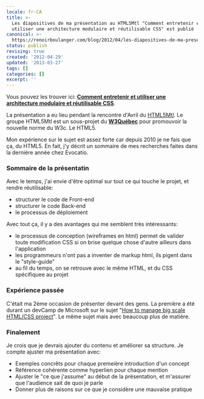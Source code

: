 ```yaml
---
locale: fr-CA
title: >-
  Les diapositives de ma présentation au HTML5Mtl "Comment entretenir et
  utiliser une architecture modulaire et réutilisable CSS" est publié
canonical: >-
  https://renoirboulanger.com/blog/2012/04/les-diapositives-de-ma-presentation-au-html5mtl-comment-entretenir-et-utiliser-une-architecture-modulaire-et-reutilisable-css-est-publie/
status: publish
revising: true
created: '2012-04-29'
updated: '2013-03-27'
tags: []
categories: []
excerpt: ''
---
```


Vous pouvez les trouver ici: <strong><a href="https://renoirboulanger.com/slides/comment-entretenir-et-utiliser-une-architecture-modulaire-et-reutilisable-CSS/">Comment entretenir et utiliser une architecture modulaire et réutilisable CSS</a></strong>.

La présentation a eu lieu pendant la rencontre d'Avril du <a href="http://www.meetup.com/HTML5mtl/">HTML5Mtl</a>.  Le groupe HTML5Mtl est un sous-projet du <strong><a href="http://w3qc.org/">W3Québec</a></strong> pour promouvoir la nouvelle norme du W3c. Le HTML5.

Mon expérience sur le sujet est assez forte car depuis 2010 je ne fais que ça, du HTML5. En fait, j'y décrit un sommaire de mes recherches faites dans la dernière année chez Evocatio.

<h3>Sommaire de la présentatin</h3>
Avec le temps, j'ai envie d'être optimal sur tout ce qui touche le projet, et rendre réutilisable:
<ul>
	<li>structurer le code de Front-end</li>
	<li>structurer le code Back-end</li>
	<li>le processus de déploiement</li>
</ul>

Avec tout ça, il y a des avantages qui me semblent très intéressants:
<ul>
	<li>le processus de conception (wireframes en html) permet de valider toute modification CSS si on brise quelque chose d'autre ailleurs dans l'application</li>
	<li>les programmeurs n'ont pas a inventer de markup html, ils pigent dans le "style-guide"</li>
	<li>au fil du temps, on se retrouve avec le même HTML, et du CSS spécifiquee au projet</li>
</ul>

<h3>Expérience passée</h3>
C'était ma 2ème occasion de présenter devant des gens. La première a été durant un devCamp de Microsoft sur le sujet "<a href="http://www.slideshare.net/renoirb/how-to-manage-a-big-scale-htmlcss-project">How to manage big scale HTML/CSS project</a>". Le même sujet mais avec beaucoup plus de matière.

<!--#TODO Slides-->

<h3>Finalement</h3>
Je crois que je devrais ajouter du contenu et améliorer sa structure. Je compte ajuster ma présentation avec:
<ul>
	<li>Exemples concrêts pour chaque premeière introduction d'un concept</li>
	<li>Référence cohérente comme hyperlien pour chaque mention</li>
	<li>Ajuster le "ce que j'assume" au début de la présentation, et m'assurer que l'audience sait de quoi je parle</li>
	<li>Donner plus de raisons sur ce que je considère une mauvaise pratique</li>
</ul>
